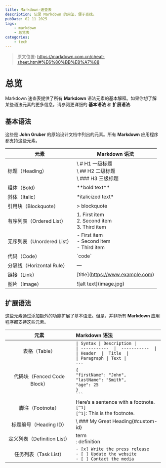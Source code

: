 ```yaml
---
title: Markdown-速查表
description: 记录 Markdown 的用法，便于查找。
pubDate: 02 11 2025
tags:
    - markdown
    - 总览表
categories:
    - tech
---
```

> 原文位置: https://markdown.com.cn/cheat-sheet.html#%E6%80%BB%E8%A7%88

# 总览

Markdown 速查表提供了所有 **Markdown**
语法元素的基本解释。如果你想了解某些语法元素的更多信息，请参阅更详细的
**基本语法** 和 **扩展语法**.

## 基本语法

这些是 **John Gruber** 的原始设计文档中列出的元素。所有 **Markdown**
应用程序都支持这些元素。

| 元素 | Markdown 语法 |
|----|----|
| 标题（Heading） | \ # H1 一级标题<br /> \ ## H2 二级标题<br /> \ ### H3 三级标题 |
| 粗体（Bold） | \*\*bold text\*\* |
| 斜体（Italic） | \*italicized text\* |
| 引用块（Blockquote） | \> blockquote |
| 有序列表（Ordered List） | 1\. First item<br /> 2. Second item<br /> 3. Third item |
| 无序列表（Unordered List） | \- First item<br /> - Second item<br /> - Third item |
| 代码（Code） | \`code\` |
| 分隔线（Horizontal Rule） | — |
| 链接（Link） | \[title\](https://www.example.com) |
| 图片（Image） | \![alt text\](image.jpg) |

## 扩展语法

这些元素通过添加额外的功能扩展了基本语法。但是，并非所有 **Markdown**
应用程序都支持这些元素。

| 元素 | Markdown 语法 |
|:--:|:---|
| 表格（Table） | `\| Syntax \| Description \|`<br />`\| -----------  \|  -----------  \|`<br />`\| Header  \|  Title  \|`<br />`\| Paragraph \| Text \|` |
| 代码块（Fenced Code Block） | ```` ``` ````<br />`{`<br />`"firstName": "John",`<br />`"lastName": "Smith",`<br/>`"age": 25`<br />`}`<br />```` ``` ```` |
| 脚注（Footnote） | Here’s a sentence with a footnote. `[^1]`<br />`[^1]`: This is the footnote. |
| 标题编号（Heading ID） | \ ### My Great Heading{#custom-id} |
| 定义列表（Definition List） | term<br />: definition |
| 任务列表（Task List）| `- [x] Write the press release`<br />`- [ ] Update the website`<br />`- [ ] Contact the media` |
